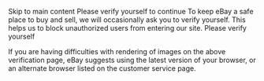 Skip to main content
Please verify yourself to continue
To keep eBay a safe place to buy and sell, we will occasionally ask you to verify yourself. This helps us to block unauthorized users from entering our site.
Please verify yourself


If you are having difficulties with rendering of images on the above verification page, eBay suggests using the latest version of your browser, or an alternate browser listed on the customer service page.

